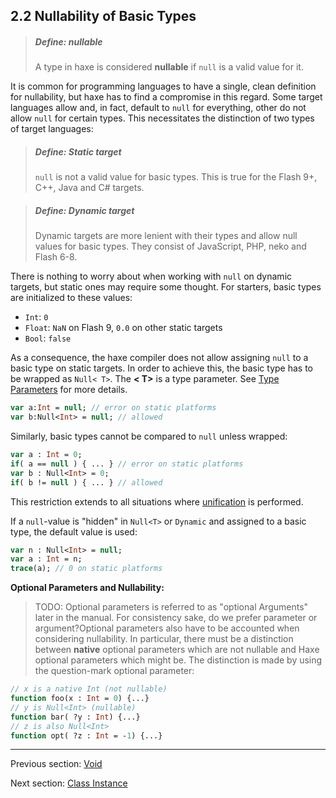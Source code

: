## 2.2 Nullability of Basic Types

> ##### Define: nullable
>
> A type in haxe is considered **nullable** if `null` is a valid value for it.


It is common for programming languages to have a single, clean definition for nullability, but haxe has to find a compromise in this regard. Some target languages allow and, in fact, default to `null` for everything, other do not allow `null` for certain types. This necessitates the distinction of two types of target languages:

> ##### Define: Static target
>
> `null` is not a valid value for basic types. This is true for the Flash 9+, C++, Java and C# targets.

> ##### Define: Dynamic target
>
> Dynamic targets are more lenient with their types and allow null values for basic types. They consist of JavaScript, PHP, neko and Flash 6-8.


There is nothing to worry about when working with `null` on dynamic targets, but static ones may require some thought. For starters, basic types are initialized to these values:



* `Int`: `0`
* `Float`: `NaN` on Flash 9, `0.0` on other static targets
* `Bool`: `false`


As a consequence, the haxe compiler does not allow assigning `null` to a basic type on static targets. In order to achieve this, the basic type has to be wrapped as `Null< T>`.  The **< T>** is a type parameter.  See [Type Parameters](3.2-Type_Parameters.md) for more details. 

```haxe
var a:Int = null; // error on static platforms
var b:Null<Int> = null; // allowed
```
Similarly, basic types cannot be compared to `null` unless wrapped:

```haxe
var a : Int = 0;
if( a == null ) { ... } // error on static platforms
var b : Null<Int> = 0;
if( b != null ) { ... } // allowed
```
This restriction extends to all situations where [unification](3.5-Unification.md) is performed.

If a `null`-value is "hidden" in `Null<T>` or `Dynamic` and assigned to a basic type, the default value is used:

```haxe
var n : Null<Int> = null;
var a : Int = n;
trace(a); // 0 on static platforms
```

**Optional Parameters and Nullability:**
>TODO: Optional parameters is referred to as "optional Arguments" later in the manual.  For consistency sake, do we prefer parameter or argument?Optional parameters also have to be accounted when considering nullability.
In particular, there must be a distinction between **native** optional parameters which are not nullable and Haxe optional parameters which might be.  The distinction is made by using the question-mark optional parameter:

```haxe
// x is a native Int (not nullable)
function foo(x : Int = 0) {...}
// y is Null<Int> (nullable)
function bar( ?y : Int) {...}
// z is also Null<Int>
function opt( ?z : Int = -1) {...}
```

---

Previous section: [Void](2.1.4-Void.md)

Next section: [Class Instance](2.3-Class_Instance.md)